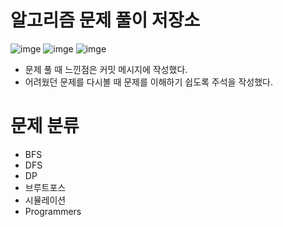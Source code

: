 # 알고리즘 문제 풀이 저장소 

![imge](https://img.shields.io/badge/ProjectType-SingleStudy-green) ![imge](https://img.shields.io/badge/Language-C++-yellow) ![imge](https://img.shields.io/badge/Tools-Xcode-blue)

- 문제 풀 때 느낀점은 커밋 메시지에 작성했다.
- 어려웠던 문제를 다시볼 때 문제를 이해하기 쉽도록 주석을 작성했다.

# 문제 분류

- BFS
- DFS
- DP
- 브루트포스
- 시뮬레이션
- Programmers
